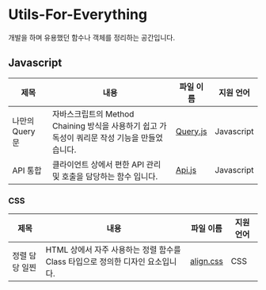 # Utils-For-Everything

개발을 하며 유용했던 함수나 객체를 정리하는 공간입니다.

## Javascript

| 제목            | 내용                                                                                          | 파일 이름 | 지원 언어  |
| --------------- | --------------------------------------------------------------------------------------------- | --------- | ---------- |
| 나만의 Query 문 | 자바스크립트의 Method Chaining 방식을 사용하기 쉽고 가독성이 쿼리문 작성 기능을 만들었습니다. | [Query.js](https://github.com/Pure-Sprinter/Utils-For-Everything/blob/main/javascript/Query.js)  | Javascript |
| API 통합        | 클라이언트 상에서 편한 API 관리 및 호출을 담당하는 함수 입니다.                               | [Api.js](https://github.com/Pure-Sprinter/Utils-For-Everything/blob/main/javascript/Api.js)    | Javascript |

### CSS

| 제목           | 내용                                                                           | 파일 이름 | 지원 언어 |
| -------------- | ------------------------------------------------------------------------------ | --------- | --------- |
| 정렬 담당 일찐 | HTML 상에서 자주 사용하는 정렬 함수를 Class 타입으로 정의한 디자인 요소입니다. | [align.css](https://github.com/Pure-Sprinter/Utils-For-Everything/blob/main/css/align.css) | CSS       |
